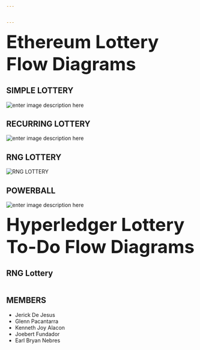 ```yaml
---


---
```


<p><font size="100px"><b>Ethereum Lottery Flow Diagrams</b></font></p>
<h2 id="simple-lottery">SIMPLE LOTTERY</h2>
<p><img src="https://i.ibb.co/khTPXbQ/Ethereum-5.jpg" alt="enter image description here"></p>
<h2 id="recurring-lottery">RECURRING LOTTERY</h2>
<p><img src="https://i.ibb.co/tPJWz2c/Ethereum-3.png" alt="enter image description here"></p>
<h2 id="rng-lottery">RNG LOTTERY</h2>
<p><img src="https://i.ibb.co/WHH7nB2/Ethereum-3-1-2.jpg" alt="RNG LOTTERY"></p>
<h2 id="powerball">POWERBALL</h2>
<p><img src="https://i.ibb.co/h8H1rrT/Powerball.jpg" alt="enter image description here"></p>
<p><font size="100px"><b>Hyperledger Lottery To-Do Flow Diagrams</b></font></p>
<h2 id="rng-lottery-1">RNG Lottery</h2>
<p><img src="https://i.ibb.co/W2mWPqJ/Hyperledger-RNG.jpg" alt=""></p>
<h2 id="members">MEMBERS</h2>
<ul>
<li>Jerick De Jesus</li>
<li>Glenn Pacantarra</li>
<li>Kenneth Joy Alacon</li>
<li>Joebert Fundador</li>
<li>Earl Bryan Nebres</li>
</ul>

